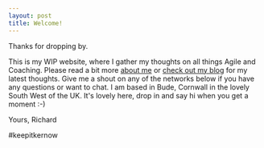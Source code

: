 ```yaml
---
layout: post
title: Welcome!
---
```


Thanks for dropping by. 

This is my WIP website, where I gather my thoughts on all things Agile and Coaching. Please read a bit more [about me](/about "read more about me here") or [check out my blog](/blog "browse my latest blog posts") for my latest thoughts. Give me a shout on any of the networks below if you have any questions or want to chat. I am based in Bude, Cornwall in the lovely South West of the UK. It's lovely here, drop in and say hi when you get a moment :-)

Yours, Richard

#keepitkernow
